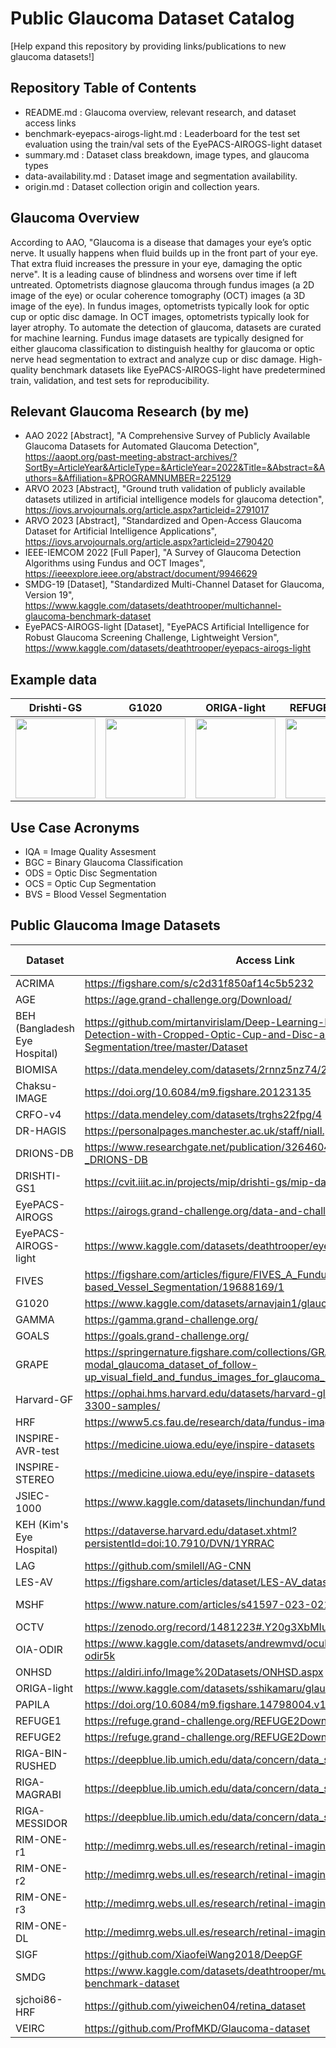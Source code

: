 # Public Glaucoma Dataset Catalog
[Help expand this repository by providing links/publications to new glaucoma datasets!]

## Repository Table of Contents
- README.md : Glaucoma overview, relevant research, and dataset access links
- benchmark-eyepacs-airogs-light.md : Leaderboard for the test set evaluation using the train/val sets of the EyePACS-AIROGS-light dataset
- summary.md : Dataset class breakdown, image types, and glaucoma types
- data-availability.md : Dataset image and segmentation availability.
- origin.md : Dataset collection origin and collection years.

## Glaucoma Overview
According to AAO, "Glaucoma is a disease that damages your eye’s optic nerve. It usually happens when fluid builds up in the front part of your eye. That extra fluid increases the pressure in your eye, damaging the optic nerve". It is a leading cause of blindness and worsens over time if left untreated. Optometrists diagnose glaucoma through fundus images (a 2D image of the eye) or ocular coherence tomography (OCT) images (a 3D image of the eye). In fundus images, optometrists typically look for optic cup or optic disc damage. In OCT images, optometrists typically look for layer atrophy. To automate the detection of glaucoma, datasets are curated for machine learning. Fundus image datasets are typically designed for either glaucoma classification to distinguish healthy for glaucoma or optic nerve head segmentation to extract and analyze cup or disc damage. High-quality benchmark datasets like EyePACS-AIROGS-light have predetermined train, validation, and test sets for reproducibility.

## Relevant Glaucoma Research (by me)
 - AAO 2022 [Abstract], "A Comprehensive Survey of Publicly Available Glaucoma Datasets for Automated Glaucoma Detection", https://aaopt.org/past-meeting-abstract-archives/?SortBy=ArticleYear&ArticleType=&ArticleYear=2022&Title=&Abstract=&Authors=&Affiliation=&PROGRAMNUMBER=225129
 - ARVO 2023 [Abstract], "Ground truth validation of publicly available datasets utilized in artificial intelligence models for glaucoma detection", https://iovs.arvojournals.org/article.aspx?articleid=2791017
 - ARVO 2023 [Abstract], "Standardized and Open-Access Glaucoma Dataset for Artificial Intelligence Applications", https://iovs.arvojournals.org/article.aspx?articleid=2790420
 - IEEE-IEMCOM 2022 [Full Paper], "A Survey of Glaucoma Detection Algorithms using Fundus and OCT Images", https://ieeexplore.ieee.org/abstract/document/9946629
 - SMDG-19 [Dataset], "Standardized Multi-Channel Dataset for Glaucoma, Version 19", https://www.kaggle.com/datasets/deathtrooper/multichannel-glaucoma-benchmark-dataset
 - EyePACS-AIROGS-light [Dataset], "EyePACS Artificial Intelligence for Robust Glaucoma Screening Challenge, Lightweight Version", https://www.kaggle.com/datasets/deathtrooper/eyepacs-airogs-light

## Example data
Drishti-GS |   G1020 |   ORIGA-light |   REFUGE1-VAL |   PAPILA
--- | --- | --- | --- | ---
<img src="https://user-images.githubusercontent.com/65875562/204176385-9402294e-7b82-4ea3-a1cd-f44e8423ca4f.png" width="128"> |<img src="https://user-images.githubusercontent.com/65875562/204176473-f95150ed-161a-496e-bf44-5af1fa23d736.jpg" width="128"> | <img src="https://user-images.githubusercontent.com/65875562/204176324-eb665daf-60f0-4333-ae77-b78c8e2d038f.jpg" width="128"> | <img src="https://user-images.githubusercontent.com/65875562/204176603-03c21546-2bcf-4e73-b522-ffdacc61ae91.jpg" width="128"> | <img src="https://user-images.githubusercontent.com/65875562/204176775-c4d557c6-ecfc-49a1-a854-b338f5850337.jpg" width="128">

 ## Use Case Acronyms
- IQA = Image Quality Assesment
- BGC = Binary Glaucoma Classification
- ODS = Optic Disc Segmentation
- OCS = Optic Cup Segmentation
- BVS = Blood Vessel Segmentation
  
## Public Glaucoma Image Datasets
| Dataset   | Access Link | Accessibility | Glaucoma Labels? | Use Case |
| ------------- | ------------- | ------------- | ------------- | ------------- |
| ACRIMA  | https://figshare.com/s/c2d31f850af14c5b5232  | open | Y |
| AGE  | https://age.grand-challenge.org/Download/  | registration | Y |
| BEH (Bangladesh Eye Hospital) | https://github.com/mirtanvirislam/Deep-Learning-Based-Glaucoma-Detection-with-Cropped-Optic-Cup-and-Disc-and-Blood-Vessel-Segmentation/tree/master/Dataset | open | Y |
| BIOMISA | https://data.mendeley.com/datasets/2rnnz5nz74/2  | open | Y |
| Chaksu-IMAGE | https://doi.org/10.6084/m9.figshare.20123135 | open | Y |
| CRFO-v4 | https://data.mendeley.com/datasets/trghs22fpg/4 | open | Y |
| DR-HAGIS | https://personalpages.manchester.ac.uk/staff/niall.p.mcloughlin/ | open | Y |
| DRIONS-DB  | https://www.researchgate.net/publication/326460478_Glaucoma_dataset_-_DRIONS-DB  | open | N |
| DRISHTI-GS1  | https://cvit.iiit.ac.in/projects/mip/drishti-gs/mip-dataset2/Home.php  | open | Y |
| EyePACS-AIROGS | https://airogs.grand-challenge.org/data-and-challenge/ | open | Y |
| EyePACS-AIROGS-light | https://www.kaggle.com/datasets/deathtrooper/eyepacs-airogs-light | registration | Y |
| FIVES | https://figshare.com/articles/figure/FIVES_A_Fundus_Image_Dataset_for_AI-based_Vessel_Segmentation/19688169/1 | open | Y |
| G1020 | https://www.kaggle.com/datasets/arnavjain1/glaucoma-datasets | registration | Y |
| GAMMA | https://gamma.grand-challenge.org/ | registration | Y |
| GOALS | https://goals.grand-challenge.org/ | registration | Y |
| GRAPE | https://springernature.figshare.com/collections/GRAPE_A_multi-modal_glaucoma_dataset_of_follow-up_visual_field_and_fundus_images_for_glaucoma_management/6406319/1 | open | Y |
| Harvard-GF | https://ophai.hms.harvard.edu/datasets/harvard-glaucoma-fairness-3300-samples/ | request | N |
| HRF  | https://www5.cs.fau.de/research/data/fundus-images/  | open | Y |
| INSPIRE-AVR-test | https://medicine.uiowa.edu/eye/inspire-datasets | open | N |
| INSPIRE-STEREO | https://medicine.uiowa.edu/eye/inspire-datasets | open | N |
| JSIEC-1000 | https://www.kaggle.com/datasets/linchundan/fundusimage1000 | registration | Y |
| KEH (Kim's Eye Hospital) | https://dataverse.harvard.edu/dataset.xhtml?persistentId=doi:10.7910/DVN/1YRRAC | open | Y |
| LAG | https://github.com/smilell/AG-CNN | request | Y |
| LES-AV | https://figshare.com/articles/dataset/LES-AV_dataset/11857698/1 | open | Y |
| MSHF | https://www.nature.com/articles/s41597-023-02188-x#ref-CR17 | open | Y | BGC, IQA |
| OCTV | https://zenodo.org/record/1481223#.Y20g3XbMIuV | open | Y |
| OIA-ODIR | https://www.kaggle.com/datasets/andrewmvd/ocular-disease-recognition-odir5k | registration | Y |
| ONHSD | https://aldiri.info/Image%20Datasets/ONHSD.aspx | inaccessible | Y |
| ORIGA-light | https://www.kaggle.com/datasets/sshikamaru/glaucoma-detection | registration | Y |
| PAPILA | https://doi.org/10.6084/m9.figshare.14798004.v1 | open | Y |
| REFUGE1  | https://refuge.grand-challenge.org/REFUGE2Download/  | registration | Y |
| REFUGE2  | https://refuge.grand-challenge.org/REFUGE2Download/  | registration | Y |
| RIGA-BIN-RUSHED | https://deepblue.lib.umich.edu/data/concern/data_sets/3b591905z  | open | N |
| RIGA-MAGRABI | https://deepblue.lib.umich.edu/data/concern/data_sets/3b591905z  | open | N |
| RIGA-MESSIDOR | https://deepblue.lib.umich.edu/data/concern/data_sets/3b591905z  | open | N |
| RIM-ONE-r1 | http://medimrg.webs.ull.es/research/retinal-imaging/rim-one/  | open | Y |
| RIM-ONE-r2 | http://medimrg.webs.ull.es/research/retinal-imaging/rim-one/  | open | Y |
| RIM-ONE-r3 | http://medimrg.webs.ull.es/research/retinal-imaging/rim-one/  | open | Y |
| RIM-ONE-DL | http://medimrg.webs.ull.es/research/retinal-imaging/rim-one/  | open | Y |
| SIGF | https://github.com/XiaofeiWang2018/DeepGF | request | Y |
| SMDG | https://www.kaggle.com/datasets/deathtrooper/multichannel-glaucoma-benchmark-dataset | registration | Y |
| sjchoi86-HRF | https://github.com/yiweichen04/retina_dataset | open | Y |
| VEIRC | https://github.com/ProfMKD/Glaucoma-dataset | open | Y |
